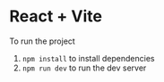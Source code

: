 # React + Vite

To run the project
1. ```npm install``` to install dependencies
2. ```npm run dev``` to run the dev server

